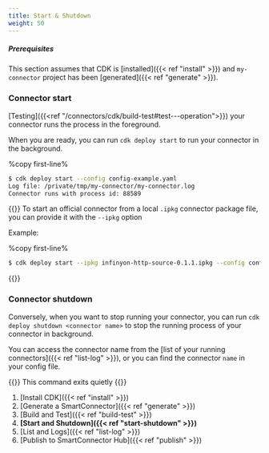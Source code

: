 ```yaml
---
title: Start & Shutdown 
weight: 50
---
```


##### Prerequisites

This section assumes that CDK is [installed]({{< ref "install" >}}) and `my-connector` project has been [generated]({{< ref "generate" >}}).


### Connector start 

[Testing]({{<ref "/connectors/cdk/build-test#test---operation">}}) your connector runs the process in the foreground. 

When you are ready, you can run `cdk deploy start` to run your connector in the background.

%copy first-line%
```bash
$ cdk deploy start --config config-example.yaml 
Log file: /private/tmp/my-connector/my-connector.log
Connector runs with process id: 88589
```

{{<idea>}}
To start an official connector from a local `.ipkg` connector package file, you can provide it with the `--ipkg` option

Example:

%copy first-line%
```bash
$ cdk deploy start --ipkg infinyon-http-source-0.1.1.ipkg --config config-example.yaml
```
{{</idea>}}


### Connector shutdown

Conversely, when you want to stop running your connector, you can run `cdk deploy shutdown <connector name>` to stop the running process of your connector in background.

You can access the connector name from the [list of your running connectors]({{< ref "list-log" >}}), or you can find the connector `name` in your config file. 

{{<caution>}}
This command exits quietly
{{</caution>}}

1. [Install CDK]({{< ref "install" >}})
2. [Generate a SmartConnector]({{< ref "generate" >}})
3. [Build and Test]({{< ref "build-test" >}})
4. **[Start and Shutdown]({{< ref "start-shutdown" >}})**
5. [List and Logs]({{< ref "list-log" >}})
6. [Publish to SmartConnector Hub]({{< ref "publish" >}})